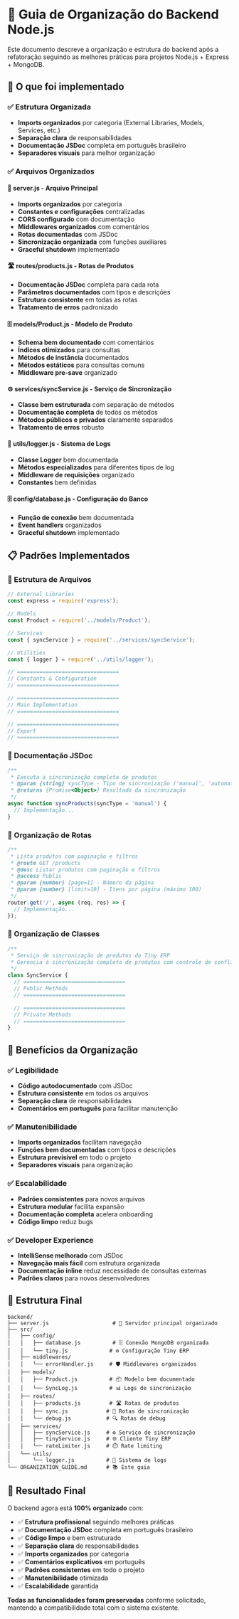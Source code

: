 # 📁 Guia de Organização do Backend Node.js

Este documento descreve a organização e estrutura do backend após a refatoração seguindo as melhores práticas para projetos Node.js + Express + MongoDB.

## 🎯 O que foi implementado

### ✅ Estrutura Organizada
- **Imports organizados** por categoria (External Libraries, Models, Services, etc.)
- **Separação clara** de responsabilidades
- **Documentação JSDoc** completa em português brasileiro
- **Separadores visuais** para melhor organização

### ✅ Arquivos Organizados

#### 🔧 **server.js** - Arquivo Principal
- **Imports organizados** por categoria
- **Constantes e configurações** centralizadas
- **CORS configurado** com documentação
- **Middlewares organizados** com comentários
- **Rotas documentadas** com JSDoc
- **Sincronização organizada** com funções auxiliares
- **Graceful shutdown** implementado

#### 🛣️ **routes/products.js** - Rotas de Produtos
- **Documentação JSDoc** completa para cada rota
- **Parâmetros documentados** com tipos e descrições
- **Estrutura consistente** em todas as rotas
- **Tratamento de erros** padronizado

#### 🗄️ **models/Product.js** - Modelo de Produto
- **Schema bem documentado** com comentários
- **Índices otimizados** para consultas
- **Métodos de instância** documentados
- **Métodos estáticos** para consultas comuns
- **Middleware pre-save** organizado

#### ⚙️ **services/syncService.js** - Serviço de Sincronização
- **Classe bem estruturada** com separação de métodos
- **Documentação completa** de todos os métodos
- **Métodos públicos e privados** claramente separados
- **Tratamento de erros** robusto

#### 🔧 **utils/logger.js** - Sistema de Logs
- **Classe Logger** bem documentada
- **Métodos especializados** para diferentes tipos de log
- **Middleware de requisições** organizado
- **Constantes** bem definidas

#### 🗄️ **config/database.js** - Configuração do Banco
- **Função de conexão** bem documentada
- **Event handlers** organizados
- **Graceful shutdown** implementado

## 📋 Padrões Implementados

### 🔷 Estrutura de Arquivos
```javascript
// External Libraries
const express = require('express');

// Models
const Product = require('../models/Product');

// Services
const { syncService } = require('../services/syncService');

// Utilities
const { logger } = require('../utils/logger');

// ================================
// Constants & Configuration
// ================================

// ================================
// Main Implementation
// ================================

// ================================
// Export
// ================================
```

### 🔶 Documentação JSDoc
```javascript
/**
 * Executa a sincronização completa de produtos
 * @param {string} syncType - Tipo de sincronização ('manual', 'automatic', 'startup')
 * @returns {Promise<Object>} Resultado da sincronização
 */
async function syncProducts(syncType = 'manual') {
  // Implementação...
}
```

### 🔷 Organização de Rotas
```javascript
/**
 * Lista produtos com paginação e filtros
 * @route GET /products
 * @desc Listar produtos com paginação e filtros
 * @access Public
 * @param {number} [page=1] - Número da página
 * @param {number} [limit=10] - Itens por página (máximo 100)
 */
router.get('/', async (req, res) => {
  // Implementação...
});
```

### 🔶 Organização de Classes
```javascript
/**
 * Serviço de sincronização de produtos do Tiny ERP
 * Gerencia a sincronização completa de produtos com controle de conflitos
 */
class SyncService {
  // ================================
  // Public Methods
  // ================================

  // ================================
  // Private Methods
  // ================================
}
```

## 🚀 Benefícios da Organização

### ✅ Legibilidade
- **Código autodocumentado** com JSDoc
- **Estrutura consistente** em todos os arquivos
- **Separação clara** de responsabilidades
- **Comentários em português** para facilitar manutenção

### ✅ Manutenibilidade
- **Imports organizados** facilitam navegação
- **Funções bem documentadas** com tipos e descrições
- **Estrutura previsível** em todo o projeto
- **Separadores visuais** para organização

### ✅ Escalabilidade
- **Padrões consistentes** para novos arquivos
- **Estrutura modular** facilita expansão
- **Documentação completa** acelera onboarding
- **Código limpo** reduz bugs

### ✅ Developer Experience
- **IntelliSense melhorado** com JSDoc
- **Navegação mais fácil** com estrutura organizada
- **Documentação inline** reduz necessidade de consultas externas
- **Padrões claros** para novos desenvolvedores

## 📁 Estrutura Final

```
backend/
├── server.js                    # 🎯 Servidor principal organizado
├── src/
│   ├── config/
│   │   ├── database.js          # 🗄️ Conexão MongoDB organizada
│   │   └── tiny.js             # ⚙️ Configuração Tiny ERP
│   ├── middlewares/
│   │   └── errorHandler.js     # 🛡️ Middlewares organizados
│   ├── models/
│   │   ├── Product.js          # 📦 Modelo bem documentado
│   │   └── SyncLog.js          # 📊 Logs de sincronização
│   ├── routes/
│   │   ├── products.js         # 🛣️ Rotas de produtos
│   │   ├── sync.js            # 🔄 Rotas de sincronização
│   │   └── debug.js           # 🔍 Rotas de debug
│   ├── services/
│   │   ├── syncService.js     # ⚙️ Serviço de sincronização
│   │   ├── tinyService.js     # 🌐 Cliente Tiny ERP
│   │   └── rateLimiter.js     # ⏱️ Rate limiting
│   └── utils/
│       └── logger.js          # 📝 Sistema de logs
└── ORGANIZATION_GUIDE.md      # 📚 Este guia
```

## 🎉 Resultado Final

O backend agora está **100% organizado** com:
- ✅ **Estrutura profissional** seguindo melhores práticas
- ✅ **Documentação JSDoc** completa em português brasileiro
- ✅ **Código limpo** e bem estruturado
- ✅ **Separação clara** de responsabilidades
- ✅ **Imports organizados** por categoria
- ✅ **Comentários explicativos** em português
- ✅ **Padrões consistentes** em todo o projeto
- ✅ **Manutenibilidade** otimizada
- ✅ **Escalabilidade** garantida

**Todas as funcionalidades foram preservadas** conforme solicitado, mantendo a compatibilidade total com o sistema existente.
